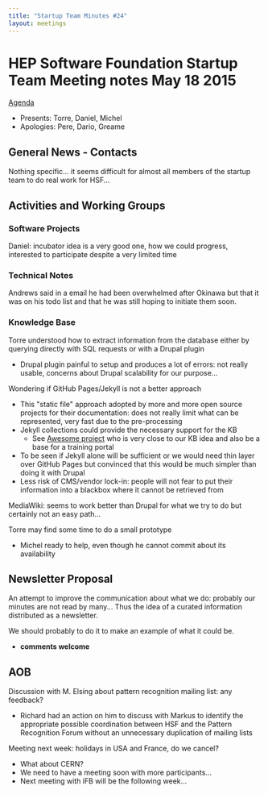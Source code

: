 ```yaml
---
title: "Startup Team Minutes #24"
layout: meetings
---
```


# HEP Software Foundation Startup Team Meeting notes May 18 2015

[Agenda](https://indico.cern.ch/event/395200/)

* Presents: Torre, Daniel, Michel
* Apologies: Pere, Dario, Greame


## General News - Contacts

Nothing specific... it seems difficult for almost all members of the startup team to do real work for HSF...

## Activities and Working Groups

### Software Projects

Daniel: incubator idea is a very good one, how we could progress, interested to participate despite a very limited time


### Technical Notes

Andrews said in a email he had been overwhelmed after Okinawa but that it was on his todo list and that he was still hoping to initiate them soon.

### Knowledge Base

Torre understood how to extract information from the database either by querying directly with SQL requests or with a Drupal plugin

* Drupal plugin painful to setup and produces a lot of errors: not really usable, concerns about Drupal scalability for our purpose...

Wondering if GitHub Pages/Jekyll is not a better approach

* This "static file" approach adopted by more and more open source projects for their documentation: does not really limit what can be represented,
very fast due to the pre-processing
* Jekyll collections could provide the necessary support for the KB
  * See [Awesome project](https://github.com/sindresorhus/awesome) who is very close to our KB idea and also be a base for a training portal
* To be seen if Jekyll alone will be sufficient or we would need thin layer over GitHub Pages but convinced that this would be much simpler
than doing it with Drupal
* Less risk of CMS/vendor lock-in: people will not fear to put their information into a blackbox where it cannot be retrieved from

MediaWiki: seems to work better than Drupal for what we try to do but certainly not an easy path...

Torre may find some time to do a small prototype

* Michel ready to help, even though he cannot commit about its availability



## Newsletter Proposal

An attempt to improve the communication about what we do: probably our minutes are not read by many... Thus the idea of a curated information distributed
as a newsletter.

We should probably to do it to make an example of what it could be.

* **comments welcome**


## AOB

Discussion with M. Elsing about pattern recognition mailing list: any feedback?

* Richard had an action on him to discuss with Markus to identify the appropriate possible coordination between HSF and the Pattern Recognition Forum
without an unnecessary duplication of mailing lists

Meeting next week: holidays in USA and France, do we cancel?

* What about CERN?
* We need to have a meeting soon with more participants...
* Next meeting with iFB will be the following week...
